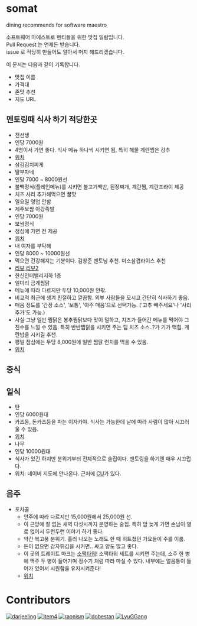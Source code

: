 somat
=====

dining recommends for software maestro

소프트웨어 마에스트로 멘티들을 위한 맛집 일람입니다.  
Pull Request 는 언제든 받습니다.  
issue 로 적당히 만들어도 알아서 머지 해드리겠습니다. 

이 문서는 다음과 같이 기록합니다.

* 맛집 이름
 * 가격대 
 * 존맛 추천
 * 지도 URL 

멘토링때 식사 하기 적당한곳
----
* 전선생
 * 인당 7000원
 * 4명이서 가면 좋다. 식사 메뉴 하나씩 시키면 됨, 특히 해물 계란찜은 강추
 * [위치](http://maps.naver.com/?dlevel=12&pinType=site&pinId=19996896&x=127.0472470&y=37.5058050&enc=b64)
* 삼김김치찌게 
* 딸부자네
 * 인당 7000 ~ 8000원선
 * 불백정식(플레인메뉴)를 시키면 불고기백반, 된장찌개, 계란찜, 계란프라이 제공
 * 치즈 사리 추가해먹으면 꿀맛
 * 일요일 영업 안함
* 제주보쌈 아강족발
 * 인당 7000원
 * 보쌈정식
 * 점심에 가면 전 제공
 * [위치](http://map.naver.com/?dlevel=12&lat=37.5052182&lng=127.0476722&query=7ISc7Jq47Yq567OE7IucIOqwleuCqOq1rCDsl63sgrwx64%2BZIDcwNS0xNQ%3D%3D&type=ADDRESS&tab=1&enc=b64)
* 내 여자를 부탁해
 * 인당 8000 ~ 10000원선
 * 먹으면 건강해지는 기분이다. 김창준 멘토님 추천. 미소삼겹라이스 추천
 * [리뷰](http://blog.naver.com/PostView.nhn?blogId=zzeuyoung&logNo=130166802858),[리뷰2](http://blog.daum.net/_blog/BlogTypeView.do?blogid=0koTF&articleno=4&_bloghome_menu=recenttext) 
 * 한신인터밸리지하 1층
* 일미리 금계찜닭
 * 메뉴에 따라 다르지만 두당 10,000원 안팎.
 * 비교적 최근에 생겨 친절하고 깔끔함. 외부 사람들을 모시고 간단히 식사하기 좋음.
 * 매움 정도를 '간장 소스', '보통', '아주 매움'으로 선택가능. ('고추 빼주세요'나 '사리 추가'도 가능.)
 * 사실 그냥 일반 찜닭은 봉추찜닭보다 맛이 덜하고, 치즈가 들어간 메뉴를 먹어야 그 진수를 느낄 수 있음. 특히 반반찜닭을 시키면 주는 딥 치즈 소스..?가 기가 맥힘. 계란밥을 시키길 추천.
 * 평일 점심에는 두당 8,000원에 일반 찜닭 런치를 먹을 수 있음.
 * [위치](http://map.naver.com/?mid=bl0111304392)
 

중식
----



일식
----
* 탄
 * 인당 6000원대
 * 카츠동, 돈카츠등을 파는 이자카야. 식사는 가능한데 날에 따라 사람이 많아 시끄러울 수 있음.
 * [위치](http://maps.naver.com/?dlevel=12&pinType=site&pinId=20742811&x=127.0470567&y=37.5054266&enc=b64)
* 나무
 * 인당 10000원대
 * 식사가 있긴 하지만 분위기부터 전체적으로 술집이다. 멘토링을 하기엔 매우 시끄럽다.
 * 위치: 네이버 지도에 안나온다. 근처에 [CU](http://maps.naver.com/?dlevel=12&pinType=site&pinId=18584892&x=127.0477749&y=37.5056334&enc=b64)가 있다.



음주
----
* 포차골
  * 안주에 따라 다르지만 15,000원에서 25,000원 선.
  * 이 근방에 잘 없는 새벽 다섯시까지 운영하는 술집. 특히 밤 늦게 가면 손님이 별로 없어서 두런두런 이야기 하기 좋다.
  * 약간 복고풍 분위기. 흘러 나오는 노래도 한 때 히트쳤던 가요들이 주를 이룸.
  * 돈이 없으면 감자튀김을 시키면.. 싸고 양도 많고 좋다.
  * 이 곳의 트레이트 마크는 [소맥타워](http://postfiles5.naver.net/20140827_148/zchvglqmse_1409119656383jgPqd_JPEG/%BC%D2%B8%C6%C5%B8%BF%F6.jpg?type=w1)! 소맥타워 세트를 시키면 주는데, 소주 한 병에 맥주 두 병이 들어가며 정수기 처럼 따라 마실 수 있다. 내부에는 얼음통이 들어가 있어서 시원함을 유지시켜준다!
  * [위치](http://map.naver.com/?dlevel=13&lat=37.5047442&lng=127.0460563&query=7ISc7Jq47Yq567OE7IucIOqwleuCqOq1rCDsl63sgrzrj5kgNzA0LTU0&type=ADDRESS&tab=1&enc=b64)


# Contributors

[![darjeeling](https://avatars0.githubusercontent.com/u/52967?v=2&s=100)](https://github.com/darjeeling)
[![item4](https://avatars0.githubusercontent.com/u/559952?v=2&s=100)](https://github.com/item4)
[![raonism](https://avatars0.githubusercontent.com/u/3397808?v=2&s=100)](https://github.com/raonism)
[![dobestan](https://avatars0.githubusercontent.com/u/4688315?v=2&s=100)](https://github.com/dobestan)
[![LyuGGang](https://avatars0.githubusercontent.com/u/5120987?v=2&s=100)](https://github.com/LyuGGang)
